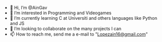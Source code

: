 - 👋 Hi, I’m @AinGav
- 👀 I’m interested in Programming and Videogames
- 🌱 I’m currently learning C at Universiti and others languages like Python and JS
- 💞️ I’m looking to collaborate on the many projects I can
- 📫 How to reach me, send me a e-mail to "Lopezain16@gmail.com"

<!---
AinGav/AinGav is a ✨ special ✨ repository because its `README.md` (this file) appears on your GitHub profile.
You can click the Preview link to take a look at your changes.
--->
